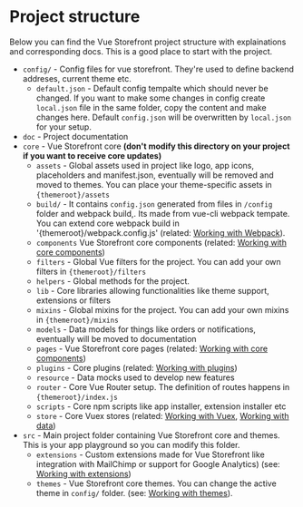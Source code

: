 # Project structure

Below you can find the Vue Storefront project structure with explainations and corresponding docs. This is a good place to start with the project.

* `config/` - Config files for vue storefront. They're used to define backend addreses, current theme etc.
  * `default.json` - Default config tempalte which should never be changed. If you want to make some changes in config create `local.json` file in the same folder, copy the content and make changes here. Default `config.json` will be overwritten by `local.json` for your setup.
* `doc` - Project documentation
* `core` - Vue Storefront core <b>(don't modify this directory on your project if you want to receive core updates)</b>
  * `assets` - Global assets used in project like logo, app icons, placeholders and manifest.json, eventually will be removed and moved to themes. You can place your theme-specific assets in `{themeroot}/assets`
  * `build/` -  It contains `config.json` generated from files in `/config` folder and webpack build,. Its made from vue-cli webpack tempate. You can extend core webpack build in '{themeroot}/webpack.config.js' (related: [Working with Webpack](https://github.com/DivanteLtd/vue-storefront/blob/master/doc/Working%20with%20webpack.md)). 
  * `components` Vue Storefront core components (related: [Working with core components](https://github.com/DivanteLtd/vue-storefront/blob/master/doc/components/Working%20with%20components.md))
  * `filters` - Global Vue filters for the project. You can add your own filters in `{themeroot}/filters`
  * `helpers` - Global methods for the project.
  * `lib` - Core libraries allowing functionalities like theme support, extensions or filters 
  * `mixins` - Global mixins for the project. You can add your own mixins in `{themeroot}/mixins`
  * `models` - Data models for things like orders or notifications, eventually will be moved to documentation
  * `pages` - Vue Storefront core pages (related: [Working with core components](https://github.com/DivanteLtd/vue-storefront/blob/master/doc/components/Working%20with%20components.md))
  * `plugins` - Core plugins (related: [Working with plugins](https://github.com/DivanteLtd/vue-storefront/blob/master/doc/Working%20with%20plugins.md))
  * `resource` - Data mocks used to develop new features
  * `router` - Core Vue Router setup. The definition of routes happens in `{themeroot}/index.js`
  * `scripts` - Core npm scripts like app installer, extension installer etc
  * `store` - Core Vuex stores (related: [Working with Vuex](https://github.com/DivanteLtd/vue-storefront/blob/master/doc/data/Working%20with%20Vuex.md), [Working with data](https://github.com/DivanteLtd/vue-storefront/blob/master/doc/Working%20with%20data.md))
* `src` - Main project folder containing Vue Storefront core and themes. This is your app playground so you can modify this folder.
  * `extensions` - Custom extensions made for Vue Storefront like integration with MailChimp or support for Google Analytics) (see: [Working with extensions](https://github.com/DivanteLtd/vue-storefront/blob/master/doc/extensions/Working%20with%20extensions.md))
  * `themes` - Vue Storefront core themes. You can change the active theme in `config/` folder. (see: [Working with themes](https://github.com/DivanteLtd/vue-storefront/blob/master/doc/themes/Working%20with%20themes.md)).

